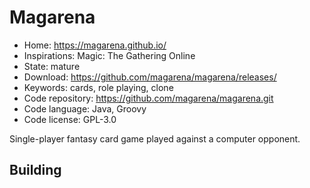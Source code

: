 # Magarena

- Home: https://magarena.github.io/
- Inspirations: Magic: The Gathering Online
- State: mature
- Download: https://github.com/magarena/magarena/releases/
- Keywords: cards, role playing, clone
- Code repository: https://github.com/magarena/magarena.git
- Code language: Java, Groovy
- Code license: GPL-3.0

Single-player fantasy card game played against a computer opponent.

## Building
